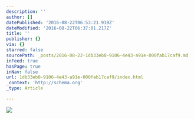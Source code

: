 ```yaml
---
description: ''
author: []
datePublished: '2016-08-22T06:53:21.919Z'
dateModified: '2016-08-22T06:37:01.217Z'
title: ''
publisher: {}
via: {}
starred: false
sourcePath: _posts/2016-08-22-1db33eb0-9106-4e43-a91e-000fab17caf9.md
inFeed: true
hasPage: true
inNav: false
url: 1db33eb0-9106-4e43-a91e-000fab17caf9/index.html
_context: 'http://schema.org'
_type: Article

---
```

![](https://the-grid-user-content.s3-us-west-2.amazonaws.com/a2d75a3d-4b89-460b-940d-5191216b83f7.jpg)